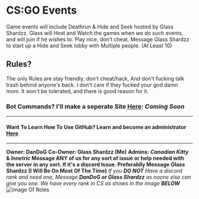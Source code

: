 # CS:GO Events
Game events will include Deathrun & Hide and Seek hosted by Glass Shardzz.
Glass will Host and Watch the games when we do such events, and will join if he wishes to. 
Play nice, don't cheat. Message Glass Shardzz to start up a Hide and Seek lobby with Multiple people. (At Least 10)
## Rules?
The only Rules are stay friendly, don't cheat/hack,
And don't fucking talk trash behind anyone's back. I don't care if they fucked your god damn mom.
It won't be tolerated, and there is good reason for it.
### Bot Commands? I'll make a seperate Site [Here](): **_Coming Soon_**
-------------------------------------------------------------------------------------------------------------------------------------
#### Want To Learn How To Use GitHub? Learn and become an administrator [Here](https://guides.github.com/features/mastering-markdown/)
-------------------------------------------------------------------------------------------------------------------------------------
**Owner: DanDoG**
**Co-Owner: Glass Shardzz (Me)**
**Admins: _Canadian Kitty_ & _Innetric_
Message ANY of us for any sort of issue or help needed with the server in any sort. If it's a discord Issue. Preferablly Message Glass Shardzz (I Will Be On Most Of The Time)**
_If you **DO NOT** Have a discord rank and need one, Message **DanDoG or Glass Shardzz** as noone else can give you one. We have every rank in CS as shows in the image_ **_BELOW_**
![image Of Roles](http://gaming-tools.com/wp-content/uploads/2015/08/cs-go-ranks.jpg)
